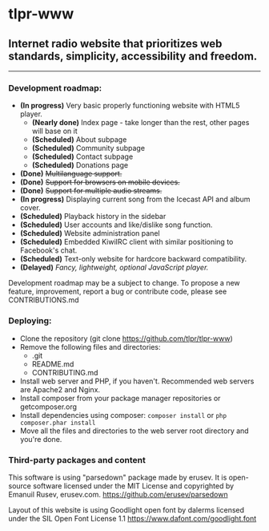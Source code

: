 # tlpr-www
## Internet radio website that prioritizes web standards, simplicity, accessibility and freedom.
---
### Development roadmap:
+ **(In progress)** Very basic properly functioning website with HTML5 player.
	- **(Nearly done)** Index page - take longer than the rest, other pages will base on it
	- **(Scheduled)** About subpage
	- **(Scheduled)** Community subpage
	- **(Scheduled)** Contact subpage
	- **(Scheduled)** Donations page
+ **(Done)** ~~Multilanguage support.~~
+ **(Done)** ~~Support for browsers on mobile devices.~~
+ **(Done)** ~~Support for multiple audio streams.~~
+ **(In progress)** Displaying current song from the Icecast API and album cover.
+ **(Scheduled)** Playback history in the sidebar
+ **(Scheduled)** User accounts and like/dislike song function.
+ **(Scheduled)** Website administration panel
+ **(Scheduled)** Embedded KiwiIRC client with similar positioning to Facebook's chat.
+ **(Scheduled)** Text-only website for hardcore backward compatibility.
+ **(Delayed)** *Fancy, lightweight, optional JavaScript player.*

Development roadmap may be a subject to change.
To propose a new feature, improvement, report a bug or contribute code, please see CONTRIBUTIONS.md

### Deploying:
- Clone the repository (git clone https://github.com/tlpr/tlpr-www)
- Remove the following files and directories:
	* .git
	* README.md
	* CONTRIBUTING.md
- Install web server and PHP, if you haven't. Recommended web servers are Apache2 and Nginx.
- Install composer from your package manager repositories or getcomposer.org
- Install dependencies using composer: ``composer install`` or ``php composer.phar install``
- Move all the files and directories to the web server root directory and you're done.

### Third-party packages and content
This software is using "parsedown" package made by erusev.
It is open-source software licensed under the MIT License
and copyrighted by Emanuil Rusev, erusev.com.
https://github.com/erusev/parsedown

Layout of this website is using Goodlight open font by dalerms
licensed under the SIL Open Font License 1.1
https://www.dafont.com/goodlight.font
